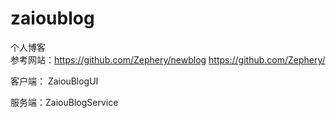 # zaioublog
个人博客  
参考网站：https://github.com/Zephery/newblog
         https://github.com/Zephery/

客户端： ZaiouBlogUI

服务端：ZaiouBlogService